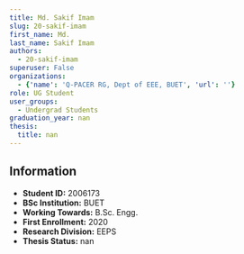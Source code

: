 ```yaml
---
title: Md. Sakif Imam
slug: 20-sakif-imam
first_name: Md.
last_name: Sakif Imam
authors:
  - 20-sakif-imam
superuser: False
organizations:
  - {'name': 'Q‑PACER RG, Dept of EEE, BUET', 'url': ''}
role: UG Student
user_groups:
  - Undergrad Students
graduation_year: nan
thesis:
  title: nan
---
```


## Information
* **Student ID:** 2006173
* **BSc Institution:** BUET
* **Working Towards:** B.Sc. Engg.
* **First Enrollment:** 2020
* **Research Division:** EEPS
* **Thesis Status:** nan

